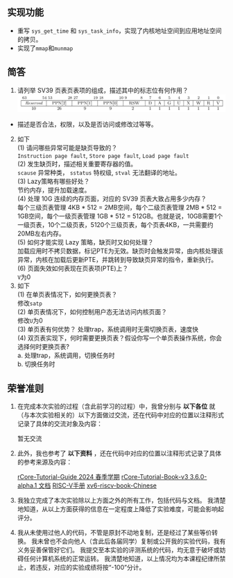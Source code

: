 **实现功能**
----------------
- 重写 `sys_get_time` 和 `sys_task_info`，实现了内核地址空间到应用地址空间的拷贝。
- 实现了`mmap`和`munmap`

**简答**
----------------   
1. 请列举 SV39 页表页表项的组成，描述其中的标志位有何作用？  
![pte](./sv39-pte.png)  
- 描述是否合法，权限，以及是否访问或修改过等等。  
2. 如下  
(1) 请问哪些异常可能是缺页导致的？  
`Instruction page fault`, `Store page fault`, `Load page fault`    
(2) 发生缺页时，描述相关重要寄存器的值。  
`scause` 异常种类， `sstatus` 特权级, `stval` 无法翻译的地址。    
(3) Lazy策略有哪些好处？  
节约内存，提升加载速度。  
(4) 处理 10G 连续的内存页面，对应的 SV39 页表大致占用多少内存？  
每个三级页表管理 4KB * 512 = 2MB空间，每个二级页表管理 2MB * 512 = 1GB空间，每个一级页表管理 1GB * 512 = 512GB。也就是说，10GB需要1个一级页表，10个二级页表，5120个三级页表，每个页表4KB，一共需要约20MB左右内存。  
(5) 如何才能实现 Lazy 策略，缺页时又如何处理？  
加载应用时不拷贝数据，标记PTE为无效。缺页时会触发异常，由内核处理该异常，内核在加载后更新PTE，并跳转到导致缺页异常的指令，重新执行。  
(6) 页面失效如何表现在页表项(PTE)上？  
`V`为0  
3. 如下  
(1) 在单页表情况下，如何更换页表？  
修改`satp`  
(2) 单页表情况下，如何控制用户态无法访问内核页面？  
修改`U`为0  
(3) 单页表有何优势？
处理trap，系统调用时无需切换页表，速度快  
(4) 双页表实现下，何时需要更换页表？假设你写一个单页表操作系统，你会选择何时更换页表?  
a. 处理trap，系统调用，切换任务时  
b. 切换任务时



**荣誉准则**
----------------

1. 在完成本次实验的过程（含此前学习的过程）中，我曾分别与 **以下各位** 就（与本次实验相关的）以下方面做过交流，还在代码中对应的位置以注释形式记录了具体的交流对象及内容：

    暂无交流

2. 此外，我也参考了 **以下资料** ，还在代码中对应的位置以注释形式记录了具体的参考来源及内容：

    [rCore-Tutorial-Guide 2024 春季学期](https://learningos.cn/rCore-Tutorial-Guide-2024S)
    [rCore-Tutorial-Book-v3 3.6.0-alpha.1 文档](https://rcore-os.cn/rCore-Tutorial-Book-v3)
    [RISC-V手册](http://riscvbook.com/chinese/RISC-V-Reader-Chinese-v2p1.pdf)
    [xv6-riscv-book-Chinese](https://github.com/zhenyu-zang/xv6-riscv-book-Chinese)

3. 我独立完成了本次实验除以上方面之外的所有工作，包括代码与文档。
我清楚地知道，从以上方面获得的信息在一定程度上降低了实验难度，可能会影响起评分。

4. 我从未使用过他人的代码，不管是原封不动地复制，还是经过了某些等价转换。
我未曾也不会向他人（含此后各届同学）复制或公开我的实验代码，我有义务妥善保管好它们。
我提交至本实验的评测系统的代码，均无意于破坏或妨碍任何计算机系统的正常运转。
我清楚地知道，以上情况均为本课程纪律所禁止，若违反，对应的实验成绩将按“-100”分计。

